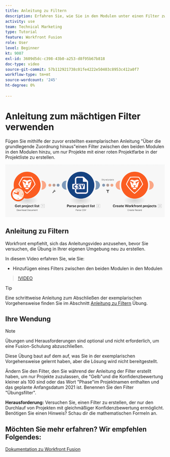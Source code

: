 ```yaml
---
title: Anleitung zu Filtern
description: Erfahren Sie, wie Sie in den Modulen unter einen Filter zwischen den beiden Modulen hinzufügen. [!DNL Adobe Workfront Fusion].
activity: use
team: Technical Marketing
type: Tutorial
feature: Workfront Fusion
role: User
level: Beginner
kt: 9007
exl-id: 3609d5dc-c398-43b0-a253-d8f95b67b818
doc-type: video
source-git-commit: 57b112921738c01fe4222e50403c8953c412a0f7
workflow-type: tm+mt
source-wordcount: '245'
ht-degree: 0%

---
```


# Anleitung zum mächtigen Filter verwenden

Fügen Sie mithilfe der zuvor erstellten exemplarischen Anleitung &quot;Über die grundlegende Zuordnung hinaus&quot;einen Filter zwischen den beiden Modulen in den Modulen hinzu, um nur Projekte mit einer roten Projektfarbe in der Projektliste zu erstellen.

![Ein Bild des Fusion-Szenarios](assets/understand-the-basics-2.png)

## Anleitung zu Filtern

Workfront empfiehlt, sich das Anleitungsvideo anzusehen, bevor Sie versuchen, die Übung in Ihrer eigenen Umgebung neu zu erstellen.

In diesem Video erfahren Sie, wie Sie:

* Hinzufügen eines Filters zwischen den beiden Modulen in den Modulen

>[!VIDEO](https://video.tv.adobe.com/v/335266/?quality=12&learn=on)

>[!TIP]
>
>Eine schrittweise Anleitung zum Abschließen der exemplarischen Vorgehensweise finden Sie im Abschnitt [Anleitung zu Filtern](https://experienceleague.adobe.com/docs/workfront-learn/tutorials-workfront/fusion/exercises/filters.html?lang=en) Übung.

## Ihre Wendung

>[!NOTE]
>
>Übungen und Herausforderungen sind optional und nicht erforderlich, um eine Fusion-Schulung abzuschließen.

Diese Übung baut auf dem auf, was Sie in der exemplarischen Vorgehensweise gelernt haben, aber die Lösung wird nicht bereitgestellt.

Ändern Sie den Filter, den Sie während der Anleitung der Filter erstellt haben, um nur Projekte zuzulassen, die &quot;Gelb&quot;und die Konfidenzbewertung kleiner als 100 sind oder das Wort &quot;Phase&quot;im Projektnamen enthalten und das geplante Anfangsdatum 2021 ist. Benennen Sie den Filter &quot;Übungsfilter&quot;.

**Herausforderung:** Versuchen Sie, einen Filter zu erstellen, der nur den Durchlauf von Projekten mit gleichmäßiger Konfidenzbewertung ermöglicht. Benötigen Sie einen Hinweis? Schau dir die mathematischen Formeln an.

## Möchten Sie mehr erfahren? Wir empfehlen Folgendes:

[Dokumentation zu Workfront Fusion](https://experienceleague.adobe.com/docs/workfront/using/adobe-workfront-fusion/workfront-fusion-2.html?lang=en)
